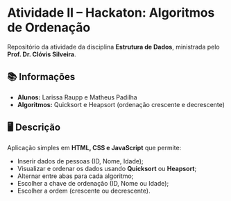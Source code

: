 # Atividade II – Hackaton: Algoritmos de Ordenação

Repositório da atividade da disciplina **Estrutura de Dados**, ministrada pelo **Prof. Dr. Clóvis Silveira**.

## 📚 Informações
- **Alunos:** Larissa Raupp e Matheus Padilha  
- **Algoritmos:** Quicksort e Heapsort (ordenação crescente e decrescente)

## 🖥️ Descrição
Aplicação simples em **HTML, CSS e JavaScript** que permite:
- Inserir dados de pessoas (ID, Nome, Idade);
- Visualizar e ordenar os dados usando **Quicksort** ou **Heapsort**;
- Alternar entre abas para cada algoritmo;
- Escolher a chave de ordenação (ID, Nome ou Idade);
- Escolher a ordem (crescente ou decrescente).
